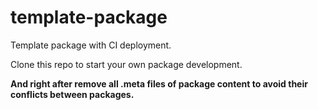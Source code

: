 # template-package
Template package with CI deployment.

Clone this repo to start your own package development.

**And right after remove all .meta files of package content to avoid their conflicts between packages.**